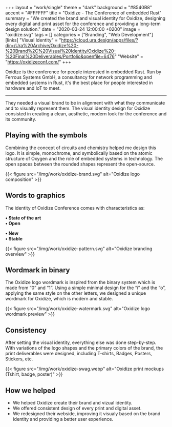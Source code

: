 +++
layout = "work/single"
theme = "dark"
background = "#8540B8"
accent = "#FFFFFF"
title = "Oxidize - The Conference of embedded Rust"
summary = "We created the brand and visual identity for Oxidize, designing every digital and print asset for the conference and providing a long-term design solution."
date = "2020-03-24 12:00:00 +0200"
image = "oxidize.svg"
tags = []
categories = ["Branding", "Web Development"]
[links]
    "Visual Identity" = "https://cloud.ura.design/apps/files/?dir=/Ura%20Archive/Oxidize%20-%20Brand%2C%20Visual%20Identity/Oxidize%20-%20Final%20Deliverables/Portfolio&openfile=6476"
    "Website" = "https://oxidizeconf.com/"
+++

Oxidize is the conference for people interested in embedded Rust. Run by Ferrous Systems GmbH, a consultancy for network programming and embedded systems in Rust, it's the best place for people interested in hardware and IoT to meet.

---

They needed a visual brand to be in alignment with what they communicate and to visually represent them. The visual identity design for Oxidize consisted in creating a clean, aesthetic, modern look for the conference and its community. 

## Playing with the symbols

Combining the concept of circuits and chemistry helped me design this logo. It is simple, monochrome, and symbolically based on the atomic structure of Oxygen and the role of embedded systems in technology. The open spaces between the rounded shapes represent the open-source.

{{< figure src="/img/work/oxidize-brand.svg" alt="Oxidize logo composition" >}}

## Words to graphics

The identity of Oxidize Conference comes with characteristics as:

<div class="row">

<div class="col-6">

**• State of the art**<br/>
**• Open**

</div>

<div class="col-6">

**• New**<br/>
**• Stable**

</div>

</div>

{{< figure src="/img/work/oxidize-pattern.svg" alt="Oxidize branding overview" >}}

## Wordmark in binary

The Oxidize logo wordmark is inspired from the binary system which is made from  “0” and “1”. Using a simple minimal design for the “i” and the “o”, applying the same style on the other letters, we designed a unique wordmark for Oxidize, which is modern and stable.

{{< figure src="/img/work/oxidize-watermark.svg" alt="Oxidize logo wordmark preview" >}}

## Consistency

After setting the visual identity, everything else was done step-by-step. With variations of the logo shapes and the primary colors of the brand, the print deliverables were designed, including T-shirts, Badges, Posters, Stickers, etc.

{{< figure src="/img/work/oxidize-swag.webp" alt="Oxidize print mockups (Tshirt, badge, poster)" >}}


## How we helped

- We helped Oxidize create their brand and vizual identity.
- We offered consistent design of every print and digital asset.
- We redesigned their webside, improving it visualy based on the brand identity and providing a better user experience.